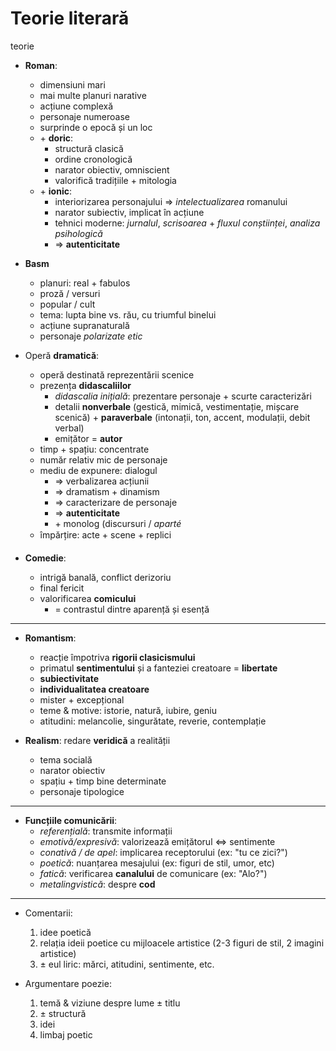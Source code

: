 Teorie literară
===
teorie

* **Roman**:
	* dimensiuni mari
	* mai multe planuri narative
	* acțiune complexă
	* personaje numeroase
	* surprinde o epocă și un loc
	* \+ **doric**:
		* structură clasică
		* ordine cronologică
		* narator obiectiv, omniscient
		* valorifică tradițiile + mitologia
	* \+ **ionic**:
		* interiorizarea personajului ⇒ *intelectualizarea* romanului
		* narator subiectiv, implicat în acțiune
		* tehnici moderne: *jurnalul*, *scrisoarea* + *fluxul conștiinței*, *analiza psihologică*
		* ⇒ **autenticitate**

* **Basm**
	* planuri: real + fabulos
	* proză / versuri
	* popular / cult
	* tema: lupta bine vs. rău, cu triumful binelui
	* acțiune supranaturală
	* personaje *polarizate etic*

* Operă **dramatică**:
	* operă destinată reprezentării scenice
	* prezența **didascaliilor**
		* *didascalia inițială*: prezentare personaje + scurte caracterizări
		* detalii **nonverbale** (gestică, mimică, vestimentație, mișcare scenică) + **paraverbale** (intonații, ton, accent, modulații, debit verbal)
		* emițător = **autor**
	* timp + spațiu: concentrate
	* număr relativ mic de personaje
	* mediu de expunere: dialogul
		* ⇒ verbalizarea acțiunii
		* ⇒ dramatism + dinamism
		* ⇒ caracterizare de personaje
		* ⇒ **autenticitate**
		* \+ monolog (discursuri / *aparté*
	* împărțire: acte + scene + replici

* **Comedie**:
	* intrigă banală, conflict derizoriu
	* final fericit
	* valorificarea **comicului**
		* = contrastul dintre aparență și esență

---

* **Romantism**:
	* reacție împotriva **rigorii clasicismului**
	* primatul **sentimentului** și a fanteziei creatoare = **libertate**
	* **subiectivitate**
	* **individualitatea creatoare**
	* mister + excepțional
	* teme & motive: istorie, natură, iubire, geniu
	* atitudini: melancolie, singurătate, reverie, contemplație

* **Realism**: redare **veridică** a realității
	* tema socială
	* narator obiectiv
	* spațiu + timp bine determinate
	* personaje tipologice

---

* **Funcțiile comunicării**:
	* *referențială*: transmite informații
	* *emotivă/expresivă*: valorizează emițătorul ⇔ sentimente
	* *conativă / de apel*: implicarea receptorului (ex: "tu ce zici?")
	* *poetică*: nuanțarea mesajului (ex: figuri de stil, umor, etc)
	* *fatică*: verificarea **canalului** de comunicare (ex: "Alo?")
	* *metalingvistică*: despre **cod**

---

* Comentarii:
	1. idee poetică
	2. relația ideii poetice cu mijloacele artistice (2-3 figuri de stil, 2 imagini artistice)
	3. ± eul liric: mărci, atitudini, sentimente, etc.

* Argumentare poezie:
	1. temă & viziune despre lume ± titlu
	2. ± structură
	3. idei
	4. limbaj poetic